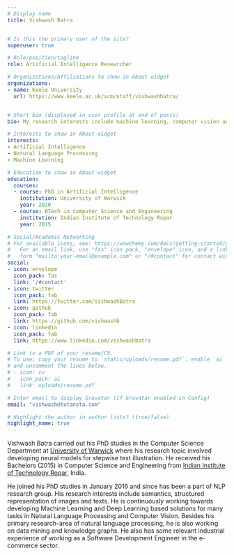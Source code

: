 ```yaml
---
# Display name
title: Vishwash Batra


# Is this the primary user of the site?
superuser: true

# Role/position/tagline
role: Artificial Intelligence Researcher

# Organizations/Affiliations to show in About widget
organizations:
- name: Keele University
  url: https://www.keele.ac.uk/scm/staff/vishwashbatra/


# Short bio (displayed in user profile at end of posts)
bio: My research interests include machine learning, computer vision and natural language processing.

# Interests to show in About widget
interests:
- Artificial Intelligence
- Natural Language Processing
- Machine Learning

# Education to show in About widget
education:
  courses:
  - course: PhD in Artificial Intelligence
    institution: University of Warwick
    year: 2020
  - course: BTech in Computer Science and Engineering
    institution: Indian Institute of Technology Ropar
    year: 2015

# Social/Academic Networking
# For available icons, see: https://wowchemy.com/docs/getting-started/page-builder/#icons
#   For an email link, use "fas" icon pack, "envelope" icon, and a link in the
#   form "mailto:your-email@example.com" or "/#contact" for contact widget.
social:
- icon: envelope
  icon_pack: fas
  link: '/#contact'
- icon: twitter
  icon_pack: fab
  link: https://twitter.com/VishwashBatra
- icon: github
  icon_pack: fab
  link: https://github.com/vishwashb
- icon: linkedin
  icon_pack: fab
  link: https://www.linkedin.com/vishwashbatra

# Link to a PDF of your resume/CV.
# To use: copy your resume to `static/uploads/resume.pdf`, enable `ai` icons in `params.toml`, 
# and uncomment the lines below.
# - icon: cv
#   icon_pack: ai
#   link: uploads/resume.pdf

# Enter email to display Gravatar (if Gravatar enabled in Config)
email: "vishwash@tutanota.com"

# Highlight the author in author lists? (true/false)
highlight_name: true
---
```



Vishwash Batra carried out his PhD studies in the Computer Science Department at [University of Warwick](https://www.warwick.ac.uk) where his research topic involved developing neural models for stepwise text illustration. He received his Bachelors (2015) in Computer Science and Engineering from [Indian Institute of Technology Ropar](http://www.iitrpr.ac.in), India. 

He joined his PhD studies in January 2016 and since has been a part of NLP research group. His research interests include semantics, structured representation of images and texts. He is continuously working towards developing Machine Learning and Deep Learning based solutions for many tasks in Natural Language Processing and Computer Vision. Besides his primary research-area of natural language processing, he is also working on data mining and knowledge graphs. He also has some relevant industrial experience of working as a Software Development Engineer in the e-commerce sector.

